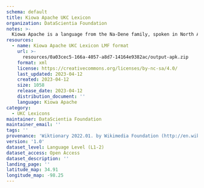 ```yaml
---
schema: default
title: Kiowa Apache UKC Lexicon
organization: DataScientia Foundation
notes: >-
  Kiowa Apache is a language from the Na-Dene family, spoken in North America. The UKC Lexicon of Kiowa Apache is represented as a lexico-semantic network. It consists of words, word senses, synsets, as well as sense-level and synset-level relationships.
resources:
  - name: Kiowa Apache UKC Lexicon LMF format
    url: >-
      resources/0a03cec5-166a-4057-a8d7-14164e9382ac/output-apk.zip
    format: xml
    license: https://creativecommons.org/licenses/by-nc-sa/4.0/
    last_updated: 2023-04-12
    created: 2023-04-12
    size: 1058
    release_date: 2023-04-12
    distribution_document: ''
    language: Kiowa Apache
category:
  - UKC Lexicons
maintainer: DataScientia Foundation
maintainer_email: ''
tags: ''
provenance: 'Wiktionary 2022.01. by Wikimedia Foundation (http://en.wiktionary.org); CogNet 2.1 by Khuyagbaatar Batsuren, National University of Mongolia (http://cognet.ukc.disi.unitn.it); KinDiv: Kinship Diversity 1.0 by Temuulen Khishigsuren (http://ukc.disi.unitn.it/index.php/kinship/); Princeton WordNet 2.1 by Princeton University (https://wordnet.princeton.edu)'
version: '1.0'
dataset_level: Language Level (L1-2)
dataset_access: Open Access
dataset_description: ''
landing_page: ''
latitude_map: 34.91
longitude_map: -98.25
---
```

